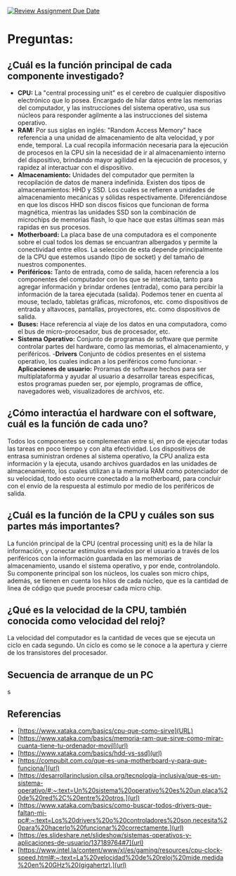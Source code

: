 [![Review Assignment Due Date](https://classroom.github.com/assets/deadline-readme-button-22041afd0340ce965d47ae6ef1cefeee28c7c493a6346c4f15d667ab976d596c.svg)](https://classroom.github.com/a/sTWg933Z)
# Preguntas:
## ¿Cuál es la función principal de cada componente investigado?
- __CPU:__ La "central processing unit" es el cerebro de cualquier dispositivo electrónico que lo posea. Encargado de hilar datos entre las  memorias del computador, y las instrucciones del sistema operativo, usa sus núcleos para responder agilmente a las instrucciones del sistema operativo.
- __RAM:__ Por sus siglas en inglés: "Random Access Memory" hace referencia a una unidad de almacenamiento de alta velocidad, y por ende, temporal. La cual recopila información necesaria para la ejecución de procesos en la CPU sin la necesidad de ir al almacenamiento interno del dispositivo, brindando mayor agilidad en la ejecución de procesos, y rapidez al interactuar con el dispositivo.
- __Almacenamiento:__ Unidades del computador que permiten la recopilación de datos de manera indefinida. Existen dos tipos de almacenamientos: HHD y SSD. Los cuales se refieren a unidades de almacenamiento mecánicas y sólidas respectivamente. Diferenciándose en que los discos HHD son discos físicos que funcionan de forma magnética, mientras las unidades SSD son la combinación de microchips de memorias flash, lo que hace que estas últimas sean más rapidas en sus procesos.
- __Motherboard:__ La placa base de una computadora es el componente sobre el cual todos los demas se encuantran albergados y permite la conectividad entre ellos. La selección de esta depende principalmente de la CPU que estemos usando (tipo de socket) y del tamaño de nuestros componentes.
- __Periféricos:__ Tanto de entrada, como de salida, hacen referencia a los componentes del computador con los que se interactúa, tanto para agregar información y brindar ordenes (entrada), como para percibir la información de la tarea ejecutada (salida). Podemos tener en cuenta al mouse, teclado, tabletas gráficas, microfonos, etc. como dispositivos de entrada y altavoces, pantallas, proyectores, etc. como dispositivos de salida.
- __Buses:__ Hace referencia al viaje de los datos en una computadora, como el bus de micro-procesador, bus de procesador, etc. 
- __Sistema Operativo:__  Conjunto de programas de software que permite controlar partes del hardware, como las memorias, el almacenamiento, y periféricos.
-__Drivers__ Conjunto de códios presentes en el sistema operativo, los cuales indican a los periféricos como funcionar.
-__Aplicaciones de usuario:__ Proramas de software hechos para ser multiplataforma y ayudar al usuario a desarrollar tareas especificas, estos programas pueden ser, por ejemplo, programas de office, navegadores web, visualizadores de archivos, etc.


## ¿Cómo interactúa el hardware con el software, cuál es la función de cada uno?
Todos los componentes se complementan entre si, en pro de ejecutar todas las tareas en poco tiempo y con alta efectividad.
Los dispositivos de entrasa suministran ordenes al sistema operativo, la CPU analiza esta información y la ejecuta, usando archivos guardados en las unidades de almacenamiento, los cuales utilizan a la memoria RAM como potenciador de su velocidad, todo esto ocurre conectado a la motherboard, para concluir con el envío de la respuesta al estímulo por medio de los periféricos de salida. 

## ¿Cuál es la función de la CPU y cuáles son sus partes más importantes?
La función principal de la CPU (central processing unit) es la de hilar la información, y conectar estimulos enviados por el usuario a través de los periféricos con la información guardada en las memorias de almacenamiento, usando el sistema operativo, y por ende, controlandolo. Su componente principal son los núcleos, los cuales son micro chips, además, se tienen en cuenta los hilos de cada núcleo, que es la cantidad de linea de código que puede procesar cada micro chip.

## ¿Qué es la velocidad de la CPU, también conocida como velocidad del reloj?
La velocidad del computador es la cantidad de veces que se ejecuta un ciclo en cada segundo. Un ciclo es como se le conoce a la apertura y cierre de los transistores del procesador.

## Secuencia de arranque de un PC
s

## Referencias
- [https://www.xataka.com/basics/cpu-que-como-sirve](URL)
- [https://www.xataka.com/basics/memoria-ram-que-sirve-como-mirar-cuanta-tiene-tu-ordenador-movil](url)
- [https://www.xataka.com/basics/hdd-vs-ssd](url)
- [https://compubit.com.co/que-es-una-motherboard-y-para-que-funciona/](url)
- [https://desarrollarinclusion.cilsa.org/tecnologia-inclusiva/que-es-un-sistema-operativo/#:~:text=Un%20sistema%20operativo%20es%20un,placa%20de%20red%2C%20entre%20otros.](url)
- [https://www.xataka.com/basics/como-buscar-todos-drivers-que-faltan-mi-pc#:~:text=Los%20drivers%20o%20controladores%20son,necesita%20para%20hacerlo%20funcionar%20correctamente.](url)
- [https://es.slideshare.net/slideshow/sistemas-operativos-y-aplicaciones-de-usuario/137189764#7](url)
- [https://www.intel.la/content/www/xl/es/gaming/resources/cpu-clock-speed.html#:~:text=La%20velocidad%20de%20reloj%20mide,medida%20en%20GHz%20(gigahertz).](url)